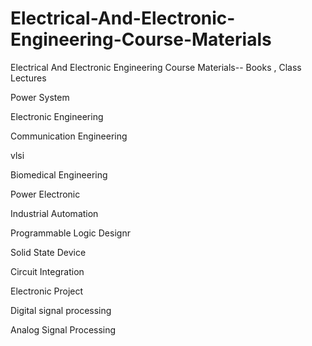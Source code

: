 # Electrical-And-Electronic-Engineering-Course-Materials
Electrical And Electronic Engineering Course Materials-- Books , Class Lectures

Power System

Electronic Engineering

Communication Engineering

vlsi

Biomedical Engineering

Power Electronic

Industrial Automation

Programmable Logic Designr

Solid State Device

Circuit Integration

Electronic Project

Digital signal processing

Analog Signal Processing
